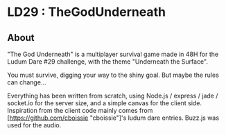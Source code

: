 LD29 : TheGodUnderneath
================

About
------

"The God Underneath" is a multiplayer survival game made in 48H for the Ludum Dare #29 challenge, with the theme "Underneath the Surface".

You must survive, digging your way to the shiny goal. But maybe the rules can change...

Everything has been written from scratch, using Node.js / express / jade / socket.io for the server size, and a simple canvas for the client side. Inspiration from the client code mainly comes from [https://github.com/cboissie "cboissie"]'s ludum dare entries. Buzz.js was used for the audio.

